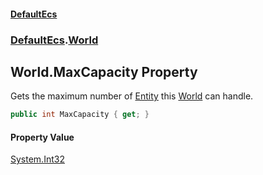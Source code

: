 #### [DefaultEcs](./index.md 'index')
### [DefaultEcs](./DefaultEcs.md 'DefaultEcs').[World](./DefaultEcs-World.md 'DefaultEcs.World')
## World.MaxCapacity Property
Gets the maximum number of [Entity](./DefaultEcs-Entity.md 'DefaultEcs.Entity') this [World](./DefaultEcs-World.md 'DefaultEcs.World') can handle.  
```csharp
public int MaxCapacity { get; }
```
#### Property Value
[System.Int32](https://docs.microsoft.com/en-us/dotnet/api/System.Int32 'System.Int32')  
